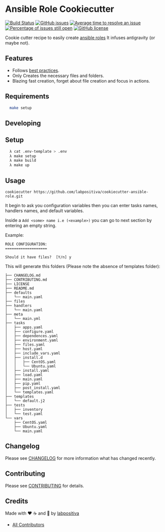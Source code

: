# Ansible Role Cookiecutter

[![Build Status](https://travis-ci.org/labpositiva/cookiecutter-ansible-role.svg)](https://travis-ci.org/labpositiva/cookiecutter-ansible-role)
[![GitHub issues](https://img.shields.io/github/issues/labpositiva/cookiecutter-ansible-role.svg)](https://github.com/labpositiva/cookiecutter-ansible-role/issues)
[![Average time to resolve an issue](http://isitmaintained.com/badge/resolution/labpositiva/cookiecutter-ansible-role.svg)](http://isitmaintained.com/project/labpositiva/cookiecutter-ansible-role "Average time to resolve an issue")
[![Percentage of issues still open](http://isitmaintained.com/badge/open/labpositiva/cookiecutter-ansible-role.svg)](http://isitmaintained.com/project/labpositiva/cookiecutter-ansible-role "Percentage of issues still open")
[![GitHub license](https://img.shields.io/github/license/mashape/apistatus.svg?style=flat-square)](LICENSE)

Cookie cutter recipe to easily create [ansible roles][link-playbooks-roles]
It infuses antigravity (or maybe not).

## Features

  * Follows [best practices][link-best-practices].
  * Only Creates the necessary files and folders.
  * Blazing fast creation, forget about file creation and focus in actions.


## Requirements

```bash
  make setup
```

## Developing

## Setup

```bash
  λ cat .env-template > .env
  λ make setup
  λ make build
  λ make up
```

## Usage

    cookiecutter https://github.com/labpositiva/cookiecutter-ansible-role.git

It begin to ask you configuration variables then you can enter tasks names,
handlers names, and default variables.

Inside a `Add <some> name i.e (<example>)` you can go to next section by entering
an empty string.


Example:

    ROLE CONFIGURATION:
    ===================

    Should it have files?  [Y/n] y

This will generate this folders (Please note the absence of templates folder):

    ├── CHANGELOG.md
    ├── CONTRIBUTING.md
    ├── LICENSE
    ├── README.md
    ├── defaults
    │   └── main.yaml
    ├── files
    ├── handlers
    │   └── main.yaml
    ├── meta
    │   └── main.yml
    ├── tasks
    │   ├── apps.yaml
    │   ├── configure.yaml
    │   ├── dependences.yaml
    │   ├── environment.yaml
    │   ├── files.yaml
    │   ├── host.yaml
    │   ├── include_vars.yaml
    │   ├── install.d
    │   │   ├── CentOS.yaml
    │   │   └── Ubuntu.yaml
    │   ├── install.yaml
    │   ├── load.yaml
    │   ├── main.yaml
    │   ├── pip.yaml
    │   ├── post_install.yaml
    │   └── templates.yaml
    ├── templates
    │   └── default.j2
    ├── tests
    │   ├── inventory
    │   └── test.yaml
    └── vars
        ├── CentOS.yaml
        ├── Ubuntu.yaml
        └── main.yaml

## Changelog

Please see [CHANGELOG](CHANGELOG.md) for more information what has changed recently.

## Contributing

Please see [CONTRIBUTING](CONTRIBUTING.md) for details.

## Credits

Made with :heart: :coffee: and :pizza: by [labpositiva][link-company]

- [All Contributors][link-contributors]

[link-cookiecutter]: https://www.cookiecutter.com
[link-luis]: https://github.com/luismayta
[link-contributors]: AUTHORS
[link-company]: https://github.com/labpositiva
[link-playbooks-roles]: http://docs.ansible.com/playbooks_roles.html#roles
[link-best-practices]: http://docs.ansible.com/playbooks_best_practices.html
